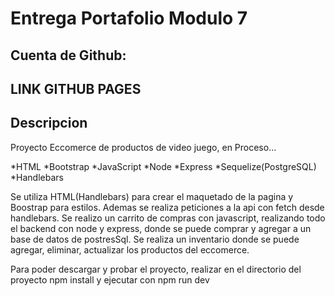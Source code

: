 # Entrega Portafolio Modulo 7

## Cuenta de Github:

## LINK GITHUB PAGES

## Descripcion

Proyecto Eccomerce de productos de video juego, en Proceso...

*HTML
*Bootstrap
*JavaScript
*Node
*Express
*Sequelize(PostgreSQL)
\*Handlebars

Se utiliza HTML(Handlebars) para crear el maquetado de la pagina y Boostrap para estilos.
Ademas se realiza peticiones a la api con fetch desde handlebars.
Se realizo un carrito de compras con javascript, realizando todo el backend con node y express, donde se puede comprar y agregar a un base de datos de postresSql.
Se realiza un inventario donde se puede agregar, eliminar, actualizar los productos del eccomerce.

Para poder descargar y probar el proyecto, realizar en el directorio del proyecto npm install y ejecutar con npm run dev
